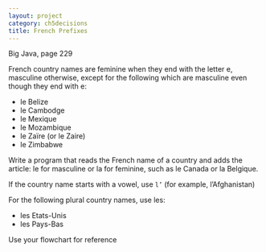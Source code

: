 ```yaml
---
layout: project
category: ch5decisions
title: French Prefixes
---
```

Big Java, page 229

French country names are feminine when they end with the letter e, masculine otherwise, except for the following which are masculine even though they end with e:

  - le Belize
  - le Cambodge
  - le Mexique
  - le Mozambique
  - le Zaïre (or le Zaire)
  - le Zimbabwe

Write a program that reads the French name of a country and adds the article: le for masculine or la for feminine, such as le Canada or la Belgique.

If the country name starts with a vowel, use ```l’``` (for example, l’Afghanistan)

For the following plural country names, use les:

  - les Etats-Unis
  - les Pays-Bas

Use your flowchart for reference
